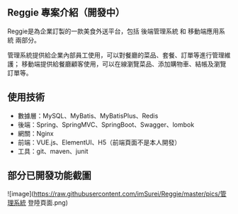 ## Reggie 專案介紹（開發中）
Reggie是為企業訂製的一款美食外送平台，包括 後端管理系統 和 移動端應用系統 兩部分。

管理系統提供給企業內部員工使用，可以對餐廳的菜品、套餐、訂單等進行管理維護；
移動端提供給餐廳顧客使用，可以在線瀏覽菜品、添加購物車、結帳及瀏覽訂單等。

## 使用技術
* 數據層：MySQL、MyBatis、MyBatisPlus、Redis
* 後端：Spring、SpringMVC、SpringBoot、Swagger、lombok
* 網關：Nginx
* 前端：VUE.js、ElementUI、H5（前端頁面不是本人開發）
* 工具：git、maven、junit

## 部分已開發功能截圖
![image](https://raw.githubusercontent.com/imSurei/Reggie/master/pics/管理系統 登陸頁面.png)
